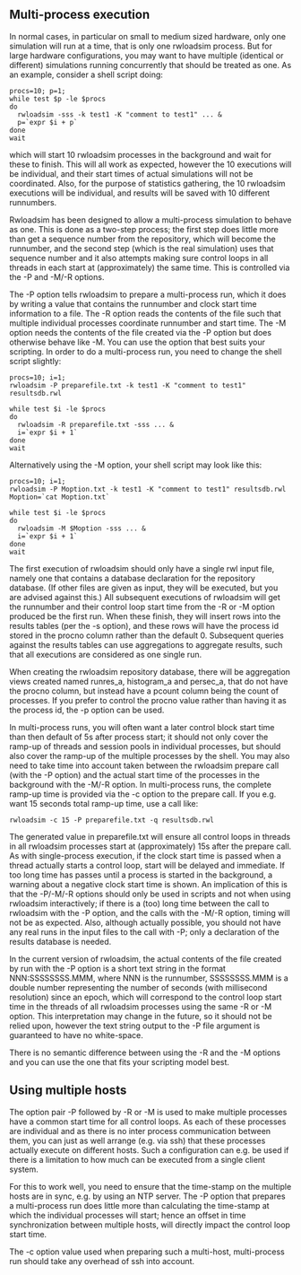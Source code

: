 ## Multi-process execution 
In normal cases, in particular on small to medium sized hardware, only 
one simulation will run at a time, that is only one rwloadsim process.
But for large hardware configurations, you may want to have multiple 
(identical or different) simulations running concurrently that
should be treated as one.
As an example, consider a shell script doing: 
```
procs=10; p=1;
while test $p -le $procs
do
  rwloadsim -sss -k test1 -K "comment to test1" ... &
  p=`expr $i + p`
done
wait
```
which will start 10 rwloadsim processes in the background and wait for 
these to finish.
This will all work as expected, however the 10 executions will be 
individual, and their start times of actual simulations will not be 
coordinated.
Also, for the purpose of statistics gathering, the 10 rwloadsim 
executions will be individual, and results will be saved with 10 
different runnumbers. 

Rwloadsim has been designed to allow a multi-process simulation to 
behave as one.
This is done as a two-step process; the first step does little more 
than get a sequence number from the repository, which will become the 
runnumber, and the second step (which is the real simulation) uses that 
sequence number and it also attempts making sure control loops in all 
threads in each start at (approximately) the same time.
This is controlled via the -P and -M/-R options.

The -P option tells rwloadsim to prepare a multi-process run, which it 
does by writing a value that contains the runnumber and clock start 
time information to a file.
The -R option reads the contents of the file such that multiple 
individual processes coordinate runnumber and start time.
The -M option needs the contents of the file created via the -P option 
but does otherwise behave like -M.
You can use the option that best suits your scripting.
In order to do a multi-process run, you need to change the shell script 
slightly: 
```
procs=10; i=1;
rwloadsim -P preparefile.txt -k test1 -K "comment to test1" resultsdb.rwl 

while test $i -le $procs
do
  rwloadsim -R preparefile.txt -sss ... &
  i=`expr $i + 1`
done
wait
```
Alternatively using the -M option, your shell script may look like 
this: 
```
procs=10; i=1;
rwloadsim -P Moption.txt -k test1 -K "comment to test1" resultsdb.rwl
Moption=`cat Moption.txt` 

while test $i -le $procs
do
  rwloadsim -M $Moption -sss ... &
  i=`expr $i + 1`
done
wait
```
The first execution of rwloadsim should only have a single rwl input 
file, namely one that contains a database declaration for the 
repository database.
(If other files are given as input, they will be 
executed, but you are advised against this.) 
All subsequent executions of rwloadsim will get the runnumber and their 
control loop start time from the -R or -M option produced be the first 
run.
When these finish, they will insert rows into the results tables (per 
the -s option), and these rows will have the process id stored in the 
procno column rather than the default 0.
Subsequent queries against the results tables can use aggregations to 
aggregate results, such that all executions are considered as one 
single run.

When creating the rwloadsim repository database, there will be aggregation views created 
named runres_a, histogram_a and persec_a, that do not have the procno 
column, but instead have a pcount column being the count of processes.
If you prefer to control the procno value rather than having it as the 
process id, the -p option can be used. 

In multi-process runs, you will often want a later control block start 
time than then default of 5s after process start; it should not only 
cover the ramp-up of threads and session pools in individual processes, 
but should also cover the ramp-up of the multiple processes by the 
shell.
You may also need to take time into account taken between the rwloadsim 
prepare call (with the -P option) and the actual start time of the 
processes in the background with the -M/-R option.
In multi-process runs, the complete ramp-up time is provided via the -c 
option to the prepare call.
If you e.g. want 15 seconds total ramp-up time, use a call like: 
```
rwloadsim -c 15 -P preparefile.txt -q resultsdb.rwl 
```
The generated value in preparefile.txt will ensure all control loops in 
threads in all rwloadsim processes start at (approximately) 15s after 
the prepare call.
As with single-process execution, if the clock start time is passed 
when a thread actually starts a control loop, start will be delayed and 
immediate.
If too long time has passes until a process is started in the 
background, a warning about a negative clock start time is shown.
An implication of this is that the -P/-M/-R options should only be used 
in scripts and not when using rwloadsim interactively; if there is a 
(too) long time between the call to rwloadsim with the -P option, and 
the calls with the -M/-R option, timing will not be as expected.
Also, although actually possible, you should not have any real runs in 
the input files to the call with -P; only a declaration of the results 
database is needed.

In the current version of rwloadsim, the actual contents of the file created by run with the -P option is a 
short text string in the format NNN:SSSSSSSS.MMM,
where NNN is the runnumber, SSSSSSSS.MMM is a double number representing
the number of seconds (with millisecond resolution) since an epoch,
which will correspond to the 
control loop start time in the threads of all rwloadsim processes using 
the same -R or -M option.
This interpretation may change in the future, so it should not be 
relied upon, however the text string output to the -P file argument is 
guaranteed to have no white-space.

There is no semantic difference between using the -R and the -M options 
and you can use the one that fits your scripting model best.

## Using multiple hosts 
The option pair -P followed by -R or -M is used to make multiple 
processes have a common start time for all control loops.
As each of these processes are individual and as there is no inter 
process communication between them, you can just as well arrange (e.g. 
via ssh) that these processes actually execute on different hosts.
Such a configuration can e.g. be used if there is a limitation to how 
much can be executed from a single client system. 

For this to work well, you need to ensure that the time-stamp on the 
multiple hosts are in sync, e.g. by using an NTP server.
The -P option that prepares a multi-process run does little more than 
calculating the time-stamp at which the individual processes will start; 
hence an offset in time synchronization between multiple hosts, will 
directly impact the control loop start time. 

The -c option value used when preparing such a multi-host, 
multi-process run should take any overhead of ssh into account. 

